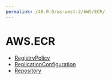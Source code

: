 ```yaml
---
permalink: /48.0.0/us-west-2/AWS/ECR/
---
```


# AWS.ECR



* [RegistryPolicy](RegistryPolicy.md)
* [ReplicationConfiguration](ReplicationConfiguration.md)
* [Repository](Repository.md)